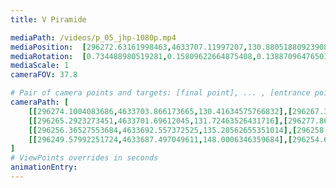 ```yaml
---
title: V Piramide

mediaPath: /videos/p_05_jhp-1080p.mp4
mediaPosition:  [296272.63161998463,4633707.11997207,130.88051880923908]
mediaRotation:  [0.734488980519281,0.15809622664875408,0.13887096476501587,0.6451715862934502]
mediaScale: 1
cameraFOV: 37.8

# Pair of camera points and targets: [final point], ... , [entrance point]
cameraPath: [
    [[296274.1004083686,4633703.866173665,130.41634575766832],[296267.3684616086,4633718.779416355,132.5438055773676]],
    [[296265.2923273451,4633701.69612045,131.72463526431716],[296277.8627678812,4633712.180969248,129.6505160707448]],
    [[296256.36527553684,4633692.557372525,135.20562655351014],[296258.5674623204,4633708.729346851,132.78330952737457]],
    [[296249.57992251724,4633687.497049611,148.0006346359684],[296254.6525716697,4633701.074222707,140.11529372420452]]
]
# ViewPoints overrides in seconds
animationEntry:
---
```

